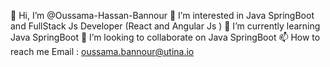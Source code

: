 👋 Hi, I’m @Oussama-Hassan-Bannour
👀 I’m interested in Java SpringBoot and FullStack Js Developer (React and Angular Js )
🌱 I’m currently learning Java SpringBoot
💞️ I’m looking to collaborate on Java SpringBoot
📫 How to reach me Email : oussama.bannour@utina.io

